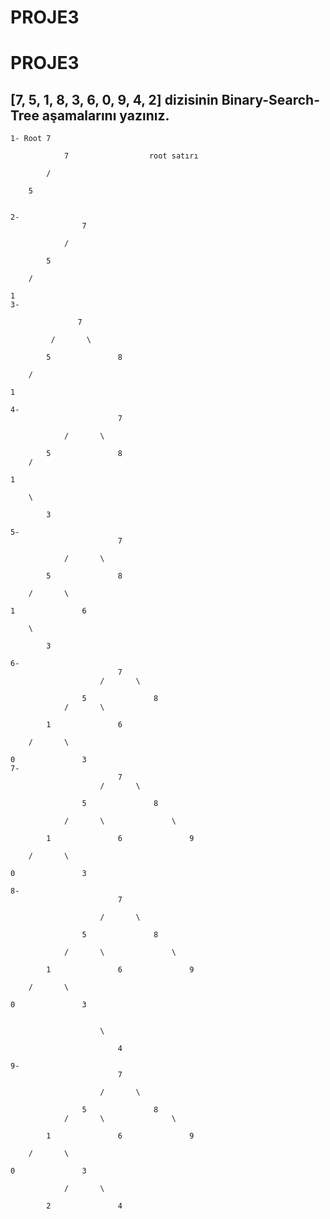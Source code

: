# PROJE3
# PROJE3
## [7, 5, 1, 8, 3, 6, 0, 9, 4, 2] dizisinin Binary-Search-Tree aşamalarını yazınız.
	1- Root 7
   
                7                  root satırı
                
            /

        5                     
	   

	2-
            	    7              

            	/

        	5                          

    	/

	1                                  
	3-
	        	     
				   7               

           	 /       \

        	5               8          

    	/                       

	1                                  

	4-
		                    7              

                /       \
                
            5               8      
        /       

    1                            

        \

            3                    

	5-
		                    7           

                /       \
            
            5               8      

        /       \

    1               6            

        \

            3                      

	6-
		                    7           
        	            /       \

    	            5               8     
            	/       \

        	1               6              

    	/       \

	0               3                   
	7-
		                    7                    
                    	/       \

                	5               8              

            	/       \               \

        	1               6               9        

    	/       \

	0               3                                   

	8-
	                        7                          

    	                /       \

        	        5               8                 

    	        /       \               \

    	    1               6               9        

    	/       \

	0               3                                  


        	            \

    	                    4                          
						
	9-
	                        7                       

                	    /       \

            	    5               8                
        	    /       \               \

    	    1               6               9       

	    /       \

	0               3                               

    	        /       \

        	2               4                        